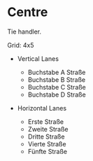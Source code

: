 # Centre

Tie handler.

Grid: 4x5

* Vertical Lanes
    - Buchstabe A Straße
    - Buchstabe B Straße
    - Buchstabe C Straße
    - Buchstabe D Straße

* Horizontal Lanes
    - Erste Straße
    - Zweite Straße
    - Dritte Straße
    - Vierte Straße
    - Fünfte Straße
